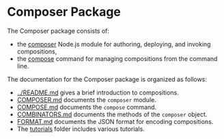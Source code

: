 # Composer Package

The Composer package consists of:
* the [composer](composer.js) Node.js module for authoring, deploying, and invoking compositions,
* the [compose](bin/compose) command for managing compositions from the command line.

The documentation for the Composer package is organized as follows:
- [../README.md](../README.md) gives a brief introduction to compositions.
- [COMPOSER.md](COMPOSER.md) documents the `composer` module.
- [COMPOSE.md](COMPOSE.md) documents the `compose` command.
- [COMBINATORS.md](COMBINATORS.md) documents the methods of the `composer` object.
- [FORMAT.md](FORMAT.md) documents the JSON format for encoding compositions.
- The [tutorials](#tutorials) folder includes various tutorials.

